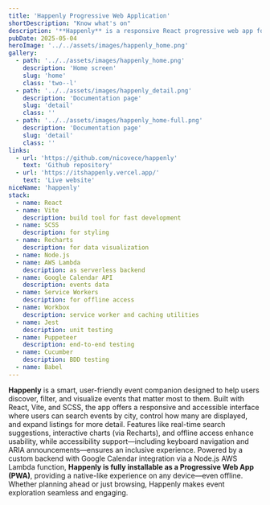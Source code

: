 ```yaml
---
title: 'Happenly Progressive Web Application'
shortDescription: "Know what's on"
description: '**Happenly** is a responsive React progressive web app for discovering and visualizing events. Users can filter events by city, customize how many are shown, and view interactive charts. With Google Calendar integration, offline support, and PWA installability, Happenly offers a seamless, accessible event-tracking experience on any device.'
pubDate: 2025-05-04
heroImage: '../../assets/images/happenly_home.png'
gallery:
  - path: '../../assets/images/happenly_home.png'
    description: 'Home screen'
    slug: 'home'
    class: 'two--l'
  - path: '../../assets/images/happenly_detail.png'
    description: 'Documentation page'
    slug: 'detail'
    class: ''
  - path: '../../assets/images/happenly_home-full.png'
    description: 'Documentation page'
    slug: 'detail'
    class: ''
links:
  - url: 'https://github.com/nicovece/happenly'
    text: 'Github repository'
  - url: 'https://itshappenly.vercel.app/'
    text: 'Live website'
niceName: 'happenly'
stack:
  - name: React
  - name: Vite
    description: build tool for fast development
  - name: SCSS
    description: for styling
  - name: Recharts
    description: for data visualization
  - name: Node.js
  - name: AWS Lambda
    description: as serverless backend
  - name: Google Calendar API
    description: events data
  - name: Service Workers
    description: for offline access
  - name: Workbox
    description: service worker and caching utilities
  - name: Jest
    description: unit testing
  - name: Puppeteer
    description: end-to-end testing
  - name: Cucumber
    description: BDD testing
  - name: Babel
---
```


**Happenly** is a smart, user-friendly event companion designed to help users discover, filter, and visualize events that matter most to them. Built with React, Vite, and SCSS, the app offers a responsive and accessible interface where users can search events by city, control how many are displayed, and expand listings for more detail. Features like real-time search suggestions, interactive charts (via Recharts), and offline access enhance usability, while accessibility support—including keyboard navigation and ARIA announcements—ensures an inclusive experience. Powered by a custom backend with Google Calendar integration via a Node.js AWS Lambda function, **Happenly is fully installable as a Progressive Web App (PWA)**, providing a native-like experience on any device—even offline. Whether planning ahead or just browsing, Happenly makes event exploration seamless and engaging.
